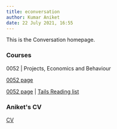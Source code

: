 ```yaml
---
title: econversation
author: Kumar Aniket
date: 22 July 2021, 16:55
---
```


<link rel="stylesheet" href="style.css">

This is the Conversation homepage.


### Courses

0052 | Projects, Economics and Behaviour

[0052 page](0052/index.html)



[0052 page](https://ucl.rl.talis.com/modules/bcpm0052.html) | [Tails Reading list](https://rl.talis.com/3/ucl/lists/0E9053CC-50DA-F00B-F8C6-4E931E49DE56.html?lang=en-gb)

### Aniket's CV 

[CV](cv.html)


